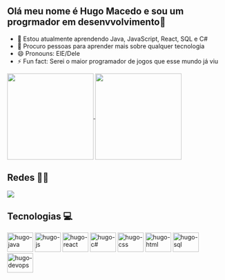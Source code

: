 ## Olá meu nome é Hugo Macedo e sou um progrmador em desenvvolvimento👋

- 🌱 Estou atualmente aprendendo Java, JavaScript, React, SQL e C#
- 🤔 Procuro pessoas para aprender mais sobre qualquer tecnologia
- 😄 Pronouns: ElE/Dele
- ⚡ Fun fact: Serei o maior programador de jogos que esse mundo já viu

<a href="https://github.com/anuraghazra/github-readme-stats">
  <img height=200 align="center" src="https://github-readme-stats.vercel.app/api?username=HMCarvalho-220&theme=radical" />
</a>
<a href="https://github.com/anuraghazra/convoychat">
  <img height=200 align="center" src="https://github-readme-stats.vercel.app/api/top-langs?username=HMCarvalho-220&theme=radical&layout=compact&langs_count=8&card_width=320" />
</a>

## Redes 👨‍💻
<div>
  <a href="https://www.linkedin.com/in/hugo-macedo-de-carvalho-0b896b181/" target="_blank"><img src="https://img.shields.io/badge/LinkedIn-0077B5?style=for-the-badge&logo=linkedin&logoColor=white" target="_blank"></a>
</div>

## Tecnologias 💻
<div>
    <img aling="center" alt="hugo-java" height="45" width="60" src="https://cdn.jsdelivr.net/gh/devicons/devicon@latest/icons/java/java-plain.svg"
    style="max-width:100%;">
    <img aling="center" alt="hugo-js" height="45" width="60" src="https://cdn.jsdelivr.net/gh/devicons/devicon@latest/icons/javascript/javascript-original.svg"
    style="max-width:100%;">
    <img aling="center" alt="hugo-react" height="45" width="60" src="https://cdn.jsdelivr.net/gh/devicons/devicon@latest/icons/react/react-original.svg"
    style="max-width:100%;">
    <img aling="center" alt="hugo-c#" height="45" width="60" src="https://cdn.jsdelivr.net/gh/devicons/devicon@latest/icons/csharp/csharp-original.svg"
    style="max-width:100%;">
    <img aling="center" alt="hugo-css" height="45" width="60" src="https://cdn.jsdelivr.net/gh/devicons/devicon@latest/icons/css3/css3-original.svg"
    style="max-width:100%;">
    <img aling="center" alt="hugo-html" height="45" width="60" src="https://cdn.jsdelivr.net/gh/devicons/devicon@latest/icons/html5/html5-original-wordmark.svg"
    style="max-width:100%;">
    <img aling="center" alt="hugo-sql" height="45" width="60" src="https://cdn.jsdelivr.net/gh/devicons/devicon@latest/icons/mysql/mysql-original.svg"
    style="max-width:100%;">
    <img aling="center" alt="hugo-devops" height="45" width="60" src="https://cdn.jsdelivr.net/gh/devicons/devicon@latest/icons/azuredevops/azuredevops-original.svg"
    style="max-width:100%;">
</div>

